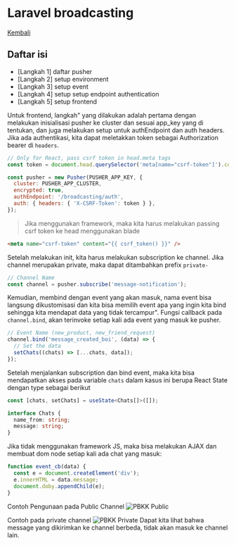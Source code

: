 # Laravel broadcasting

[Kembali](../readme.md)

## Daftar isi

- [Langkah 1] daftar pusher
- [Langkah 2] setup environment
- [Langkah 3] setup event
- [Langkah 4] setup setup endpoint authentication
- [Langkah 5] setup frontend

Untuk frontend, langkah" yang dilakukan adalah pertama dengan melakukan inisialisasi pusher ke cluster dan sesuai app_key yang di tentukan, dan juga melakukan setup untuk authEndpoint dan auth headers. Jika ada authentikasi, kita dapat meletakkan token sebagai Authorization bearer di `headers`.

```js
// Only for React, pass csrf token in head.meta tags
const token = document.head.querySelector('meta[name="csrf-token"]').content;

const pusher = new Pusher(PUSHER_APP_KEY, {
  cluster: PUSHER_APP_CLUSTER,
  encrypted: true,
  authEndpoint: '/broadcasting/auth',
  auth: { headers: { 'X-CSRF-Token': token } },
});
```

> Jika menggunakan framework, maka kita harus melakukan passing csrf token ke head menggunakan blade

```html
<meta name="csrf-token" content="{{ csrf_token() }}" />
```

Setelah melakukan init, kita harus melakukan subscription ke channel. Jika channel merupakan private, maka dapat ditambahkan prefix `private-`

```js
// Channel Name
const channel = pusher.subscribe('message-notification');
```

Kemudian, membind dengan event yang akan masuk, nama event bisa langsung dikustomisasi dan kita bisa memilih event apa yang ingin kita bind sehingga kita mendapat data yang tidak tercampur". Fungsi callback pada `channel.bind`, akan terinvoke setiap kali ada event yang masuk ke pusher.

```js
// Event Name (new_product, new_friend_request)
channel.bind('message_created_boi', (data) => {
  // Set the data
  setChats((chats) => [...chats, data]);
});
```

Setelah menjalankan subscription dan bind event, maka kita bisa mendapatkan akses pada variable `chats` dalam kasus ini berupa React State dengan type sebagai berikut

```ts
const [chats, setChats] = useState<Chats[]>([]);

interface Chats {
  name_from: string;
  message: string;
}
```

Jika tidak menggunakan framework JS, maka bisa melakukan AJAX dan membuat dom node setiap kali ada chat yang masuk:

```js
function event_cb(data) {
  const e = document.createElement('div');
  e.innerHTML = data.message;
  document.doby.appendChild(e);
}
```


Contoh Pengunaan pada Public Channel
![PBKK Public](https://user-images.githubusercontent.com/55318172/122701288-175f6100-d277-11eb-8b4c-25a76f2e20d7.gif)

Contoh pada private channel
![PBKK Private](https://user-images.githubusercontent.com/55318172/122701297-1b8b7e80-d277-11eb-9e3a-2f2125fbb7cd.gif)
Dapat kita lihat bahwa message yang dikirimkan ke channel berbeda, tidak akan masuk ke channel lain.



